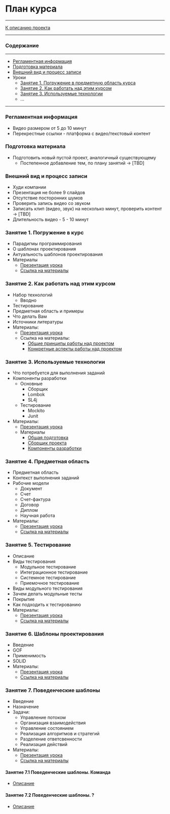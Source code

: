 # План курса
****
[К описанию проекта](../../../README.md)
**** 


### Содержание
***
* [Регламентная информация](#регламентная-информация)
* [Подготовка материала](#подготовка-материала)
* [Внешний вид и процесс записи](#внешний-вид-и-процесс-записи)
* Уроки
  * [Занятие 1. Погружение в предметную область курса](#занятие-1-погружение-в-курс)
  * [Занятие 2. Как работать над этим курсом](#занятие-2-как-работать-над-этим-курсом)
  * [Занятие 3. Используемые технологии](#занятие-3-используемые-технологии)
  * ...
***

### Регламентная информация
* Видео размером от 5 до 10 минут
* Перекрестные ссылки - платформа с видео/текстовый контент

### Подготовка материала
* Подготовить новый пустой проект, аналогичный существующему
  * Постепенное добавление тем, по плану занятий -> [TBD]

### Внешний вид и процесс записи
* Худи компании
* Презентация не более 9 слайдов
* Отсутствие посторонних шумов
* Проверить запись видео со звуком
* Записать клип (видео, звук) на несколько минут, проверить контент -> [TBD]
* Длительность видео - 5 - 10 минут

### Занятие 1. Погружение в курс
* Парадигмы программирования
* О шаблонах проектирования
* Актуальность шаблонов проектирования
* Материалы
  * [Презентация урока](https://docs.google.com/presentation/d/1doHg_CFw0NpPcugRSv-kSMVIqW-N6M0kNdHlQAXv7Ik/edit?usp=sharing)
  * [Ссылка на материалы](../../../README.md)

### Занятие 2. Как работать над этим курсом
* Набор технологий
  * Вводно 
* Тестирование
* Предметная область и примеры
* Что делать Вам
* Источники литературы
* Материалы:
  * [Презентация урока](https://docs.google.com/presentation/d/1sgPgW2OTDjg8Aq8laMoa9SJ-YyQS5pYSvLOFXxnx3f4/edit?usp=drive_link)
  * Ссылка на материалы:
    * [Общие принципы работы над проектом](../../../README.md)
    * [Конкретные аспекты работы над проектом](../README.md)

### Занятие 3. Используемые технологии
* Что потребуется для выполнения заданий
* Компоненты разработки
  * Основные
    * Сборщик
    * Lombok
    * SL4j
  * Тестирование
    * Mockito
    * Junit
* Материалы:
    * [Презентация урока](https://docs.google.com/presentation/d/1IpcBe6_gvkk6DKBLZmb0IJ1F6rVMqR0y2WvU3Rn5mfM/edit?usp=sharing)
    * Материалы
      * [Общая подготовка](Instruction.md)
      * [Сборщик проекта](ProjectCollector.md)
      * [Компоненты разработки](Component.md)

### Занятие 4. Предметная область
* Предметная область
* Контекст выполнения заданий
* Рабочие модели
  * Документ
  * Счет
  * Счет-фактура
  * Договор
  * Диплом
  * Научная работа
* Материалы:
    * [Презентация урока](https://docs.google.com/presentation/d/1He2z-LQgnGv_Kg-4nodsRWXoSyneF-3Lz57bzJd7rTE/edit?usp=sharing)
    * [Ссылка на материалы](../java/org/nikitinia/domain/README.md)

### Занятие 5. Тестирование
* Описание
* Виды тестирования
  * Модульное тестирование
  * Интеграционное тестирование
  * Системное тестирование
  * Приемочное тестирование
* Виды модульного тестирования
* Зачем делать модульные тесты
* Покрытие
* Как подходить к тестированию
* Материалы:
    * [Презентация урока](https://docs.google.com/presentation/d/1ZH0-xFksbNUlc_te2DnhJjcfCx1cD2y-r7KOEH6Lalc/edit?usp=sharing)
    * [Ссылка на материалы](../../test/java/org/nikitinia/README.md)

### Занятие 6. Шаблоны проектирования
* Введение
* GOF
* Применимость
* SOLID
* Материалы:
    * [Презентация урока](https://docs.google.com/presentation/d/1WMt8Ub_ImoU4Mn-uSDWrmbjFMx2IWX3pxiWmm_mNPe0/edit?usp=sharing)
    * [Ссылка на материалы](PatterMM.md)

### Занятие 7. Поведенческие шаблоны
* Введение
* Назначение
* Задачи:
  * Управление потоком
  * Организация взаимодействия
  * Управление состоянием
  * Реализация алгоритмов и стратегий
  * Разделение ответсвенности
  * Реализация действий
* Материалы:
    * [Презентация урока](https://docs.google.com/presentation/d/1VgVFBDiKXIKgSugxX82Kovh5d2YLoxrQdwNrspI5g0A/edit?usp=sharing)
    * [Ссылка на материалы](../java/org/nikitinia/patterns/behavior/README.md)

#### Занятие 7.1 Поведенческие шаблоны. Команда
* [Описание](../java/org/nikitinia/patterns/behavior/command/README.md)

#### Занятие 7.2 Поведенческие шаблоны. ?
* [Описание]()
